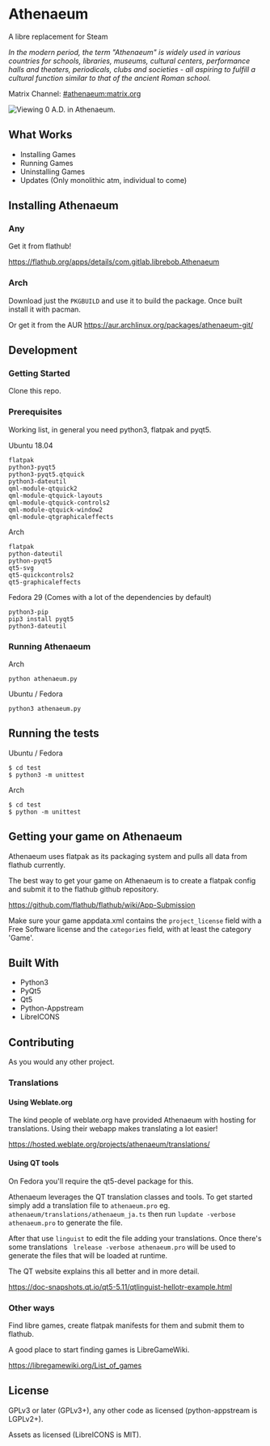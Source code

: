 # Athenaeum

A libre replacement for Steam

*In the modern period, the term "Athenaeum" is widely used in various countries for schools, libraries, museums, cultural centers, performance halls and theaters, periodicals, clubs and societies - all aspiring to fulfill a cultural function similar to that of the ancient Roman school.*

Matrix Channel: [#athenaeum:matrix.org](https://riot.im/app/#/room/#athenaeum:matrix.org)

![Viewing 0 A.D. in Athenaeum.](https://matrix.org/_matrix/media/v1/download/matrix.org/ZkKaxgNZXNSwPbHtWFesRRjT)

## What Works

* Installing Games
* Running Games
* Uninstalling Games
* Updates (Only monolithic atm, individual to come)

## Installing Athenaeum

### Any

Get it from flathub!

https://flathub.org/apps/details/com.gitlab.librebob.Athenaeum

### Arch

Download just the `PKGBUILD` and use it to build the package. Once built install it with pacman.

Or get it from the AUR https://aur.archlinux.org/packages/athenaeum-git/

## Development

### Getting Started

Clone this repo.

### Prerequisites

Working list, in general you need python3, flatpak and pyqt5.

Ubuntu 18.04

```
flatpak
python3-pyqt5
python3-pyqt5.qtquick
python3-dateutil
qml-module-qtquick2
qml-module-qtquick-layouts
qml-module-qtquick-controls2
qml-module-qtquick-window2
qml-module-qtgraphicaleffects
```

Arch

```
flatpak
python-dateutil
python-pyqt5
qt5-svg
qt5-quickcontrols2
qt5-graphicaleffects
```

Fedora 29 (Comes with a lot of the dependencies by default)

```
python3-pip
pip3 install pyqt5
python3-dateutil
```

### Running Athenaeum

Arch

```
python athenaeum.py
```

Ubuntu / Fedora

```
python3 athenaeum.py
```

## Running the tests

Ubuntu / Fedora

```
$ cd test
$ python3 -m unittest
```

Arch

```
$ cd test
$ python -m unittest
```

## Getting your game on Athenaeum

Athenaeum uses flatpak as its packaging system and pulls all data from flathub currently.

The best way to get your game on Athenaeum is to create a flatpak config and submit it to the flathub github repository.

https://github.com/flathub/flathub/wiki/App-Submission

Make sure your game appdata.xml contains the `project_license` field with a Free Software license and the `categories` field, with at least the category 'Game'.

## Built With

* Python3
* PyQt5
* Qt5
* Python-Appstream
* LibreICONS

## Contributing

As you would any other project.

### Translations

#### Using Weblate.org

The kind people of weblate.org have provided Athenaeum with hosting for translations. Using their webapp makes translating a lot easier!

https://hosted.weblate.org/projects/athenaeum/translations/

#### Using QT tools

On Fedora you'll require the qt5-devel package for this.

Athenaeum leverages the QT translation classes and tools. To get started simply add a translation file to `athenaeum.pro` eg. `athenaeum/translations/athenaeum_ja.ts` then run `lupdate -verbose athenaeum.pro` to generate the file.

After that use `linguist` to edit the file adding your translations. Once there's some translations ` lrelease -verbose athenaeum.pro` will be used to generate the files that will be loaded at runtime.

The QT website explains this all better and in more detail.

https://doc-snapshots.qt.io/qt5-5.11/qtlinguist-hellotr-example.html

### Other ways

Find libre games, create flatpak manifests for them and submit them to flathub.

A good place to start finding games is LibreGameWiki.

https://libregamewiki.org/List_of_games

## License

GPLv3 or later (GPLv3+), any other code as licensed (python-appstream is LGPLv2+).

Assets as licensed (LibreICONS is MIT).
